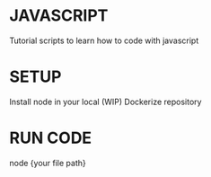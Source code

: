 # JAVASCRIPT

Tutorial scripts to learn how to code with javascript

# SETUP

Install node in your local
(WIP) Dockerize repository

# RUN CODE

node {your file path}
